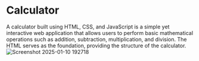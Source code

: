 # Calculator
A calculator built using HTML, CSS, and JavaScript is a simple yet interactive web application that allows users to perform basic mathematical operations such as addition, subtraction, multiplication, and division. The HTML serves as the foundation, providing the structure of the calculator.
![Screenshot 2025-01-10 192718](https://github.com/user-attachments/assets/0c0b8d25-a9ba-4535-bb02-ee2b5fe081ed)
